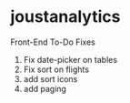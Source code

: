 # joustanalytics

Front-End To-Do Fixes
1. Fix date-picker on tables
2. Fix sort on flights
3. add sort icons
4. add paging
